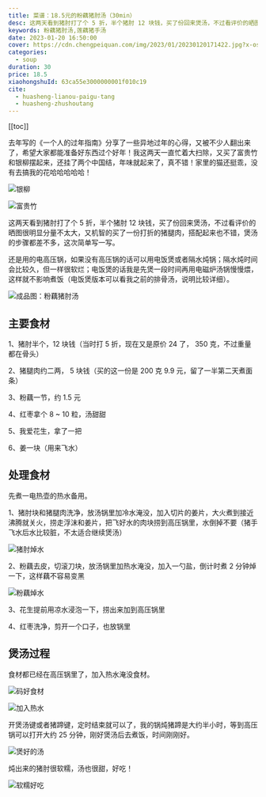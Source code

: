 ```yaml
---
title: 菜谱：18.5元的粉藕猪肘汤（30min）
desc: 这两天看到猪肘打了个 5 折，半个猪肘 12 块钱，买了份回来煲汤，不过看评价的晒图很明显分量不太大，又机智的买了一份打折的猪腿肉，搭配起来也不错，煲汤的步骤都差不多，这次简单写一写。
keywords: 粉藕猪肘汤,莲藕猪手汤
date: 2023-01-20 16:50:00
cover: https://cdn.chengpeiquan.com/img/2023/01/20230120171422.jpg?x-oss-process=image/interlace,1
categories:
  - soup
duration: 30
price: 18.5
xiaohongshuId: 63ca55e3000000001f010c19
cite:
  - huasheng-lianou-paigu-tang
  - huasheng-zhushoutang
---
```


[[toc]]

去年写的《一个人的过年指南》分享了一些异地过年的心得，又被不少人翻出来了，希望大家都能准备好东西过个好年！我这两天一直忙着大扫除，又买了富贵竹和银柳摆起来，还挂了两个中国结，年味就起来了，真不错！家里的猫还挺乖，没有去搞我的花哈哈哈哈哈！

![银柳](https://cdn.chengpeiquan.com/img/2023/01/20230120171445.jpg?x-oss-process=image/interlace,1)

![富贵竹](https://cdn.chengpeiquan.com/img/2023/01/20230120171446.jpg?x-oss-process=image/interlace,1)

这两天看到猪肘打了个 5 折，半个猪肘 12 块钱，买了份回来煲汤，不过看评价的晒图很明显分量不太大，又机智的买了一份打折的猪腿肉，搭配起来也不错，煲汤的步骤都差不多，这次简单写一写。

还是用的电高压锅，如果没有高压锅的话可以用电饭煲或者隔水炖锅；隔水炖时间会比较久，但一样很软烂；电饭煲的话我是先煲一段时间再用电磁炉汤锅慢慢煨，这样就不影响煮饭（电饭煲版本可以看我之前的排骨汤，说明比较详细）。

![成品图：粉藕猪肘汤](https://cdn.chengpeiquan.com/img/2023/01/20230120171443.jpg?x-oss-process=image/interlace,1)

## 主要食材

1、猪肘半个，12 块钱（当时打 5 折，现在又是原价 24 了， 350 克，不过重量都在骨头）

2、猪腿肉约二两， 5 块钱（买的这一份是 200 克 9.9 元，留了一半第二天煮面条）

3、粉藕一节，约 1.5 元

4、红枣拿个 8 ~ 10 粒，汤甜甜

5、我爱花生，拿了一把

6、姜一块（用来飞水）

## 处理食材

先煮一电热壶的热水备用。

1、猪肘块和猪腿肉洗净，放汤锅里加冷水淹没，加入切片的姜片，大火煮到接近沸腾就关火，捞走浮沫和姜片，把飞好水的肉块捞到高压锅里，水倒掉不要（猪手飞水后水比较脏，不太适合继续煲汤）

![猪肘焯水](https://cdn.chengpeiquan.com/img/2023/01/20230120171438.jpg?x-oss-process=image/interlace,1)

2、粉藕去皮，切滚刀块，放汤锅里加热水淹没，加入一勺盐，倒计时煮 2 分钟焯一下，这样藕不容易变黑

![粉藕焯水](https://cdn.chengpeiquan.com/img/2023/01/20230120171439.jpg?x-oss-process=image/interlace,1)

3、花生提前用凉水浸泡一下，捞出来加到高压锅里

4、红枣洗净，剪开一个口子，也放锅里

## 煲汤过程

食材都已经在高压锅里了，加入热水淹没食材。

![码好食材](https://cdn.chengpeiquan.com/img/2023/01/20230120171440.jpg?x-oss-process=image/interlace,1)

![加入热水](https://cdn.chengpeiquan.com/img/2023/01/20230120171441.jpg?x-oss-process=image/interlace,1)

开煲汤键或者猪蹄键，定时结束就可以了，我的锅炖猪蹄是大约半小时，等到高压锅可以打开大约 25 分钟，刚好煲汤后去煮饭，时间刚刚好。

![煲好的汤](https://cdn.chengpeiquan.com/img/2023/01/20230120171442.jpg?x-oss-process=image/interlace,1)

炖出来的猪肘很软糯，汤也很甜，好吃！

![软糯好吃](https://cdn.chengpeiquan.com/img/2023/01/20230120171444.jpg?x-oss-process=image/interlace,1)
